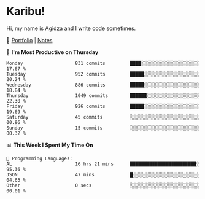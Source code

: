 # Karibu!
Hi, my name is Agidza and I write code sometimes.

🫧 [Portfolio](https://lynnagidza.github.io/) | [Notes](https://medium.com/me/stories/public)

<!--START_SECTION:waka-->
📅 **I'm Most Productive on Thursday** 

```text
Monday                   831 commits         ████░░░░░░░░░░░░░░░░░░░░░   17.67 % 
Tuesday                  952 commits         █████░░░░░░░░░░░░░░░░░░░░   20.24 % 
Wednesday                886 commits         █████░░░░░░░░░░░░░░░░░░░░   18.84 % 
Thursday                 1049 commits        ██████░░░░░░░░░░░░░░░░░░░   22.30 % 
Friday                   926 commits         █████░░░░░░░░░░░░░░░░░░░░   19.69 % 
Saturday                 45 commits          ░░░░░░░░░░░░░░░░░░░░░░░░░   00.96 % 
Sunday                   15 commits          ░░░░░░░░░░░░░░░░░░░░░░░░░   00.32 % 
```


📊 **This Week I Spent My Time On** 

```text
💬 Programming Languages: 
AL                       16 hrs 21 mins      ████████████████████████░   95.36 % 
JSON                     47 mins             █░░░░░░░░░░░░░░░░░░░░░░░░   04.63 % 
Other                    0 secs              ░░░░░░░░░░░░░░░░░░░░░░░░░   00.01 % 
```


<!--END_SECTION:waka-->
<!--#### 💟 **Digital Swag**
[![@agidza's Holopin board](https://holopin.me/agidza)](https://holopin.io/@agidza)
